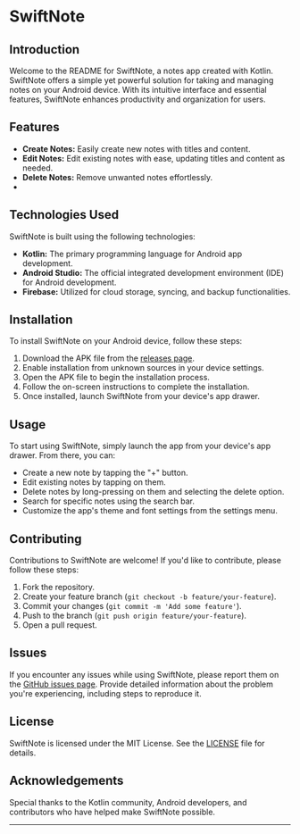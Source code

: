 
# SwiftNote

## Introduction

Welcome to the README for SwiftNote, a notes app created with Kotlin. SwiftNote offers a simple yet powerful solution for taking and managing notes on your Android device. With its intuitive interface and essential features, SwiftNote enhances productivity and organization for users.

## Features

- **Create Notes:** Easily create new notes with titles and content.
- **Edit Notes:** Edit existing notes with ease, updating titles and content as needed.
- **Delete Notes:** Remove unwanted notes effortlessly.
- 

## Technologies Used

SwiftNote is built using the following technologies:

- **Kotlin:** The primary programming language for Android app development.
- **Android Studio:** The official integrated development environment (IDE) for Android development.
- **Firebase:** Utilized for cloud storage, syncing, and backup functionalities.

## Installation

To install SwiftNote on your Android device, follow these steps:

1. Download the APK file from the [releases page](https://github.com/your-username/swiftnote/releases).
2. Enable installation from unknown sources in your device settings.
3. Open the APK file to begin the installation process.
4. Follow the on-screen instructions to complete the installation.
5. Once installed, launch SwiftNote from your device's app drawer.

## Usage

To start using SwiftNote, simply launch the app from your device's app drawer. From there, you can:

- Create a new note by tapping the "+" button.
- Edit existing notes by tapping on them.
- Delete notes by long-pressing on them and selecting the delete option.
- Search for specific notes using the search bar.
- Customize the app's theme and font settings from the settings menu.

## Contributing

Contributions to SwiftNote are welcome! If you'd like to contribute, please follow these steps:

1. Fork the repository.
2. Create your feature branch (`git checkout -b feature/your-feature`).
3. Commit your changes (`git commit -m 'Add some feature'`).
4. Push to the branch (`git push origin feature/your-feature`).
5. Open a pull request.

## Issues

If you encounter any issues while using SwiftNote, please report them on the [GitHub issues page](https://github.com/your-username/swiftnote/issues). Provide detailed information about the problem you're experiencing, including steps to reproduce it.

## License

SwiftNote is licensed under the MIT License. See the [LICENSE](LICENSE) file for details.

## Acknowledgements

Special thanks to the Kotlin community, Android developers, and contributors who have helped make SwiftNote possible.

---
